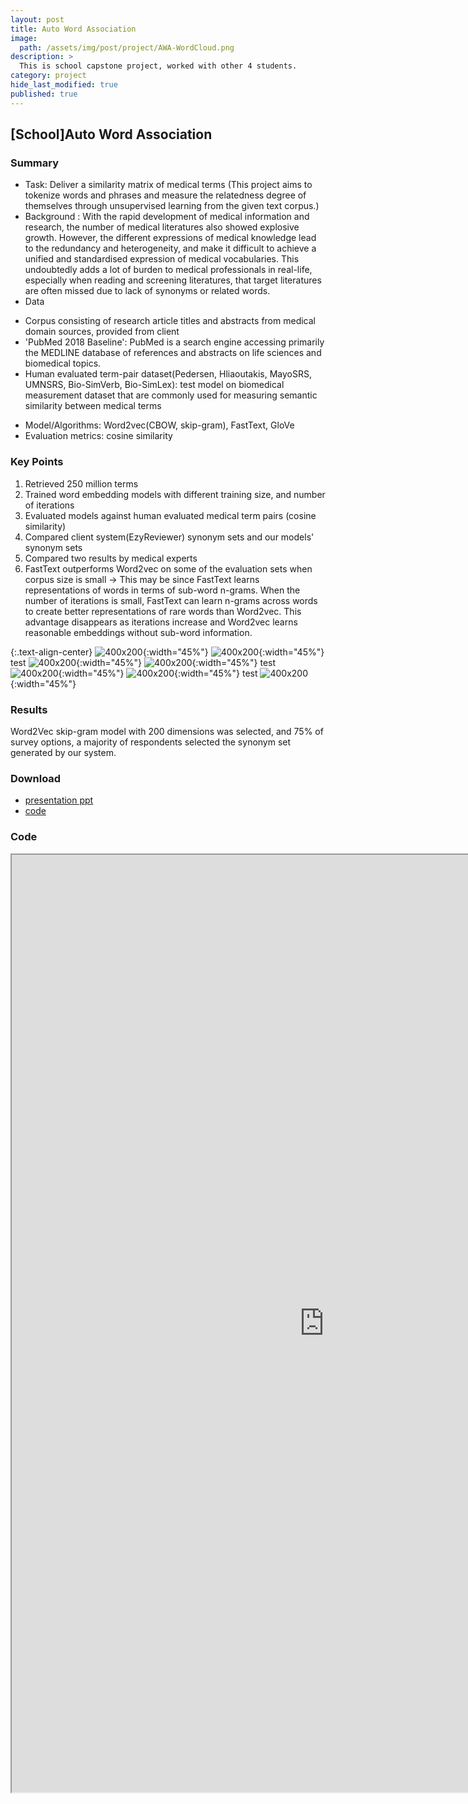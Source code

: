 ```yaml
---
layout: post
title: Auto Word Association
image: 
  path: /assets/img/post/project/AWA-WordCloud.png
description: >
  This is school capstone project, worked with other 4 students.
category: project
hide_last_modified: true
published: true
---
```

## [School]Auto Word Association

### Summary
* Task: Deliver a similarity matrix of medical terms
(This project aims to tokenize words and phrases and measure the relatedness degree of themselves through unsupervised learning from the given text corpus.)
* Background : With the rapid development of medical information and research, the number of medical literatures also showed explosive growth. However, the different expressions of medical knowledge lead to the redundancy and heterogeneity, and make it difficult to achieve a unified and standardised expression of medical vocabularies. This undoubtedly adds a lot of burden to medical professionals in real-life, especially when reading and screening literatures, that target literatures are often missed due to lack of synonyms or related words. 
* Data
- Corpus consisting of research article titles and abstracts from medical domain sources, provided from client
- 'PubMed 2018 Baseline': PubMed is a search engine accessing primarily the MEDLINE database of references and abstracts on life sciences and biomedical topics. 
- Human evaluated term-pair dataset(Pedersen, Hliaoutakis, MayoSRS, UMNSRS, Bio-SimVerb, Bio-SimLex): test model on biomedical measurement dataset that are commonly used for measuring semantic similarity between medical terms
* Model/Algorithms: Word2vec(CBOW, skip-gram), FastText, GloVe
* Evaluation metrics: cosine similarity 

### Key Points
1. Retrieved 250 million terms
2. Trained word embedding models with different training size, and number of iterations
3. Evaluated models against human evaluated medical term pairs (cosine similarity)
4. Compared client system(EzyReviewer) synonym sets and our models' synonym sets
5. Compared two results by medical experts
6. FastText outperforms Word2vec on some of the evaluation sets when corpus size is small → This may be since FastText learns representations of words in terms of sub-word n-grams. When the number of iterations is small, FastText can learn n-grams across words to create better representations of rare words than Word2vec. This advantage disappears as iterations increase and Word2vec learns reasonable embeddings without sub-word information.



{:.text-align-center}
![400x200](/assets/img/post/project/AWA-FrequentWord.png){:width="45%"}
![400x200](/assets/img/post/project/AWA-PCA.png){:width="45%"}
test
![400x200](/assets/img/post/project/AWA-tSNE.png){:width="45%"}
![400x200](/assets/img/post/project/AWA-CompareModels.png){:width="45%"}
test
![400x200](/assets/img/post/project/AWA-SimilarityWords.png){:width="45%"}
![400x200](/assets/img/post/project/AWA-SimilarityMatrix.png){:width="45%"}
test
![400x200](/assets/img/post/project/AWA-Survey.png){:width="45%"}

### Results
Word2Vec skip-gram model with 200 dimensions was selected, and 75% of survey options, a majority of respondents selected the synonym set generated by our system. 


### Download
* <a href="https://github.com/soyeonkimgithub/Volatility-Forecasting/blob/main/CS5703_Presentation.pdf">presentation ppt</a>
* <a href="https://github.com/soyeonkimgithub/AWA/blob/main/AutoWordAssociation_Core.ipynb">code</a>

### Code
<iframe src="https://nbviewer.org/gist/soyeonkimgithub/3fcf7d5796d1fbe122a92c5b280408a2" width="1000" height="1500" scrolling="yes" frameborder="1"></iframe>

